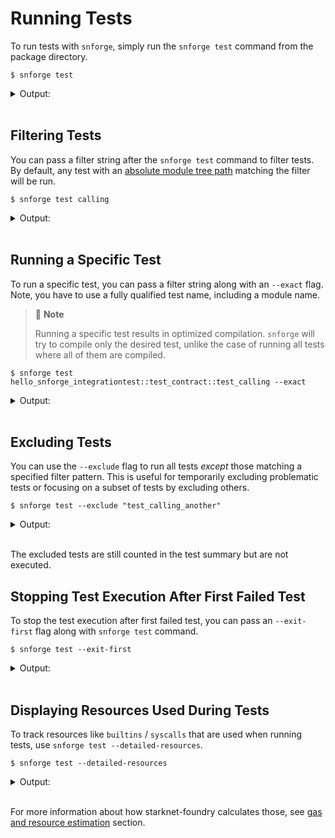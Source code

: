 # Running Tests

To run tests with `snforge`, simply run the `snforge test` command from the package directory.

```shell
$ snforge test
```

<details>
<summary>Output:</summary>

```shell
Collected 3 test(s) from hello_snforge package
Running 0 test(s) from src/
Running 3 test(s) from tests/
[PASS] hello_snforge_integrationtest::test_contract::test_calling (l1_gas: ~0, l1_data_gas: ~0, l2_gas: ~40000)
[PASS] hello_snforge_integrationtest::test_contract::test_executing (l1_gas: ~0, l1_data_gas: ~0, l2_gas: ~40000)
[PASS] hello_snforge_integrationtest::test_contract::test_calling_another (l1_gas: ~0, l1_data_gas: ~0, l2_gas: ~40000)
Tests: 3 passed, 0 failed, 0 skipped, 0 ignored, 0 excluded, 0 filtered out
```

</details>
<br>

## Filtering Tests

You can pass a filter string after the `snforge test` command to filter tests.
By default, any test with an [absolute module tree path](https://book.cairo-lang.org/ch07-03-paths-for-referring-to-an-item-in-the-module-tree.html#paths-for-referring-to-an-item-in-the-module-tree) matching the filter will be run.

```shell
$ snforge test calling
```

<details>
<summary>Output:</summary>

```shell
Collected 2 test(s) from hello_snforge package
Running 0 test(s) from src/
Running 2 test(s) from tests/
[PASS] hello_snforge_integrationtest::test_contract::test_calling_another (l1_gas: ~0, l1_data_gas: ~0, l2_gas: ~40000)
[PASS] hello_snforge_integrationtest::test_contract::test_calling (l1_gas: ~0, l1_data_gas: ~0, l2_gas: ~40000)
Tests: 2 passed, 0 failed, 0 skipped, 0 ignored, 0 excluded, 1 filtered out
```

</details>
<br>

## Running a Specific Test

To run a specific test, you can pass a filter string along with an `--exact` flag.
Note, you have to use a fully qualified test name, including a module name.

> 📝 **Note**
>
> Running a specific test results in optimized compilation. `snforge` will try to compile only the desired test, unlike the case of running all tests where all of them are compiled.

```shell
$ snforge test hello_snforge_integrationtest::test_contract::test_calling --exact
```

<details>
<summary>Output:</summary>

```shell
Collected 1 test(s) from hello_snforge package
Running 1 test(s) from tests/
[PASS] hello_snforge_integrationtest::test_contract::test_calling (l1_gas: ~0, l1_data_gas: ~0, l2_gas: ~40000)
Running 0 test(s) from src/
Tests: 1 passed, 0 failed, 0 skipped, 0 ignored, 0 excluded, other filtered out
```

</details>
<br>

## Excluding Tests

You can use the `--exclude` flag to run all tests _except_ those matching a specified filter pattern. This is useful for temporarily excluding problematic tests or focusing on a subset of tests by excluding others.

```shell
$ snforge test --exclude "test_calling_another"
```

<details>
<summary>Output:</summary>

```shell
Collected 3 test(s) from hello_snforge package
Running 0 test(s) from src/
Running 2 test(s) from tests/
[PASS] hello_snforge_integrationtest::test_contract::test_calling (l1_gas: ~0, l1_data_gas: ~0, l2_gas: ~40000)
[PASS] hello_snforge_integrationtest::test_contract::test_executing (l1_gas: ~0, l1_data_gas: ~0, l2_gas: ~40000)
Tests: 2 passed, 0 failed, 0 skipped, 0 ignored, 1 excluded, 0 filtered out
```

</details>
<br>

The excluded tests are still counted in the test summary but are not executed.

## Stopping Test Execution After First Failed Test

To stop the test execution after first failed test, you can pass an `--exit-first` flag along with `snforge test` command.

<!-- { "ignored": true } -->

```shell
$ snforge test --exit-first
```

<details>
<summary>Output:</summary>

```shell
Collected 3 test(s) from failing_example package
Running 3 test(s) from tests/
[FAIL] failing_example_tests::test_failing

Failure data:
    0x6661696c696e6720636865636b ('failing check')


Failures:
    failing_example_tests::test_failing

Tests: 0 passed, 1 failed, 2 skipped, 0 ignored, 0 excluded, 0 filtered out
```

</details>
<br>

## Displaying Resources Used During Tests

To track resources like `builtins` / `syscalls` that are used when running tests, use `snforge test --detailed-resources`.

```shell
$ snforge test --detailed-resources
```

<details>
<summary>Output:</summary>

```shell
Collected 2 test(s) from hello_starknet package
Running 2 test(s) from tests/
[PASS] hello_starknet_integrationtest::test_contract::test_cannot_increase_balance_with_zero_value (l1_gas: ~0, l1_data_gas: ~96, l2_gas: ~360000)
        steps: 3405
        memory holes: 22
        builtins: (range_check: 77, pedersen: 7)
        syscalls: (CallContract: 2, StorageRead: 1, Deploy: 1)

[PASS] hello_starknet_integrationtest::test_contract::test_increase_balance (l1_gas: ~0, l1_data_gas: ~192, l2_gas: ~480000)
        steps: 4535
        memory holes: 15
        builtins: (range_check: 95, pedersen: 7)
        syscalls: (CallContract: 3, StorageRead: 3, Deploy: 1, StorageWrite: 1)

Running 0 test(s) from src/
Tests: 2 passed, 0 failed, 0 skipped, 0 ignored, 0 excluded, 0 filtered out
```

</details>
<br>

For more information about how starknet-foundry calculates those, see [gas and resource estimation](gas-and-resource-estimation.md) section.
